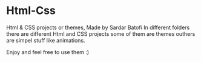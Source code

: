 # Html-Css
Html &amp; CSS projects or themes, Made by Sardar Batofi
In different folders there are different Html and CSS projects some of them are themes outhers are simpel stuff like animations.

Enjoy and feel free to use them :)

